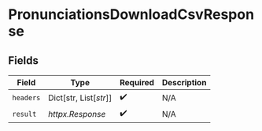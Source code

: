 # PronunciationsDownloadCsvResponse


## Fields

| Field                  | Type                   | Required               | Description            |
| ---------------------- | ---------------------- | ---------------------- | ---------------------- |
| `headers`              | Dict[str, List[*str*]] | :heavy_check_mark:     | N/A                    |
| `result`               | *httpx.Response*       | :heavy_check_mark:     | N/A                    |